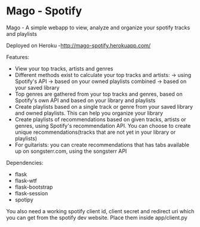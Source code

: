 # Mago - Spotify

Mago - A simple webapp to view, analyze and organize your spotify tracks and playlists

Deployed on Heroku -http://mago-spotify.herokuapp.com/

Features:
  - View your top tracks, artists and genres
  - Different methods exist to calculate your top tracks and artists:
    -> using Spotify's API
    -> based on your owned playlists combined
    -> based on your saved library
  - Top genres are gathered from your top tracks and genres, based on Spotify's own API and based on
    your library and playlists
  - Create playlists based on a single track or genre from your saved library and owned playlists. This can
    help you organize your library
  - Create playlists of recommendations based on given tracks, artists or genres, using Spotify's recommendation API. 
    You can choose to create unique recommendations(tracks that are not yet in your library or playlists)
  - For guitarists: you can create recommendations that has tabs available up on songsterr.com, using the songsterr API
  
Dependencies:
- flask
- flask-wtf
- flask-bootstrap
- flask-session
- spotipy

You also need a working spotify client id, client secret and redirect uri which you can get from the spotify dev website.
Place them inside app/client.py

